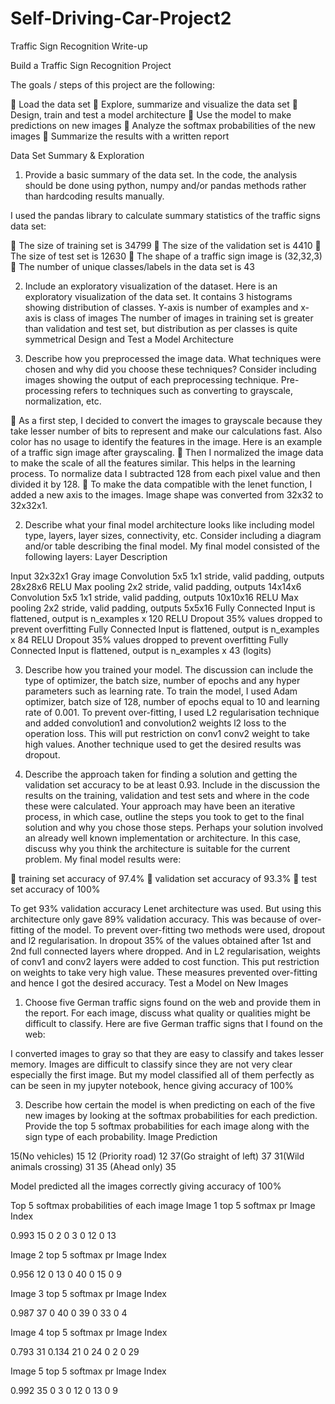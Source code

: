 # Self-Driving-Car-Project2
Traffic Sign Recognition
Write-up

Build a Traffic Sign Recognition Project

The goals / steps of this project are the following:

 Load the data set
 Explore, summarize and visualize the data set
 Design, train and test a model architecture
 Use the model to make predictions on new images
 Analyze the softmax probabilities of the new images
 Summarize the results with a written report

Data Set Summary & Exploration
1. Provide a basic summary of the data set. In the code, the analysis
should be done using python, numpy and/or pandas methods rather than
hardcoding results manually.

I used the pandas library to calculate summary statistics of the traffic
signs data set:

 The size of training set is 34799
 The size of the validation set is 4410
 The size of test set is 12630
 The shape of a traffic sign image is (32,32,3)
 The number of unique classes/labels in the data set is 43

2. Include an exploratory visualization of the dataset.
Here is an exploratory visualization of the data set. It contains 3
histograms showing distribution of classes. Y-axis is number of examples
and x-axis is class of images
The number of images in training set is greater than validation and test
set, but distribution as per classes is quite symmetrical
Design and Test a Model Architecture

1. Describe how you preprocessed the image data. What techniques were
chosen and why did you choose these techniques? Consider including images
showing the output of each preprocessing technique. Pre-processing refers
to techniques such as converting to grayscale, normalization, etc.

 As a first step, I decided to convert the images to grayscale
because they take lesser number of bits to represent and make our
calculations fast. Also color has no usage to identify the features
in the image.
Here is an example of a traffic sign image after grayscaling.
 Then I normalized the image data to make the scale of all the
features similar. This helps in the learning process. To normalize
data I subtracted 128 from each pixel value and then divided it by
128.
 To make the data compatible with the lenet function, I added a new
axis to the images. Image shape was converted from 32x32 to
32x32x1.

2. Describe what your final model architecture looks like including model
type, layers, layer sizes, connectivity, etc. Consider including a
diagram and/or table describing the final model.
My final model consisted of the following layers:
Layer Description

Input 32x32x1 Gray image
Convolution 5x5 1x1 stride, valid padding, outputs
28x28x6
 RELU
 Max pooling 2x2 stride, valid padding, outputs
14x14x6
Convolution 5x5 1x1 stride, valid padding, outputs
10x10x16
 RELU
 Max pooling 2x2 stride, valid padding, outputs
5x5x16
Fully Connected Input is flattened, output is
n_examples x 120
 RELU
 Dropout 35% values dropped to prevent overfitting
Fully Connected Input is flattened, output is
n_examples x 84
 RELU
 Dropout 35% values dropped to prevent overfitting
Fully Connected Input is flattened, output is
n_examples x 43 (logits)

3. Describe how you trained your model. The discussion can include the
type of optimizer, the batch size, number of epochs and any hyper
parameters such as learning rate.
To train the model, I used Adam optimizer, batch size of 128, number of
epochs equal to 10 and learning rate of 0.001. To prevent over-fitting, I
used L2 regularisation technique and added convolution1 and convolution2
weights l2 loss to the operation loss. This will put restriction on conv1
conv2 weight to take high values. Another technique used to get the
desired results was dropout.

4. Describe the approach taken for finding a solution and getting the
validation set accuracy to be at least 0.93. Include in the discussion
the results on the training, validation and test sets and where in the
code these were calculated. Your approach may have been an iterative
process, in which case, outline the steps you took to get to the final
solution and why you chose those steps. Perhaps your solution involved an
already well known implementation or architecture. In this case, discuss
why you think the architecture is suitable for the current problem.
My final model results were:

 training set accuracy of 97.4%
 validation set accuracy of 93.3%
 test set accuracy of 100%

To get 93% validation accuracy Lenet architecture was used. But using
this architecture only gave 89% validation accuracy. This was because of
over-fitting of the model. To prevent over-fitting two methods were used,
dropout and l2 regularisation. In dropout 35% of the values obtained
after 1st and 2nd full connected layers where dropped. And in L2
regularisation, weights of conv1 and conv2 layers were added to cost
function. This put restriction on weights to take very high value. These
measures prevented over-fitting and hence I got the desired accuracy.
Test a Model on New Images

1. Choose five German traffic signs found on the web and provide them in
the report. For each image, discuss what quality or qualities might be
difficult to classify.
Here are five German traffic signs that I found on the web:
 
I converted images to gray so that they are easy to classify and takes
lesser memory. Images are difficult to classify since they are not very
clear especially the first image. But my model classified all of them
perfectly as can be seen in my jupyter notebook, hence giving accuracy of
100%

3. Describe how certain the model is when predicting on each of the five
new images by looking at the softmax probabilities for each prediction.
Provide the top 5 softmax probabilities for each image along with the
sign type of each probability.
Image Prediction

15(No vehicles) 15
12 (Priority road) 12
37(Go straight of left) 37
31(Wild animals crossing) 31
35 (Ahead only) 35

Model predicted all the images correctly giving accuracy of 100%

Top 5 softmax probabilities of each image
Image 1 top 5 softmax pr Image Index

0.993 15
0 2
0 3
0 12
0 13

Image 2 top 5 softmax pr Image Index

0.956 12
0 13
0 40
0 15
0 9

Image 3 top 5 softmax pr Image Index

0.987 37
0 40
0 39
0 33
0 4

Image 4 top 5 softmax pr Image Index

0.793 31
0.134 21
0 24
0 2
0 29

Image 5 top 5 softmax pr Image Index

0.992 35
0 3
0 12
0 13
0 9
